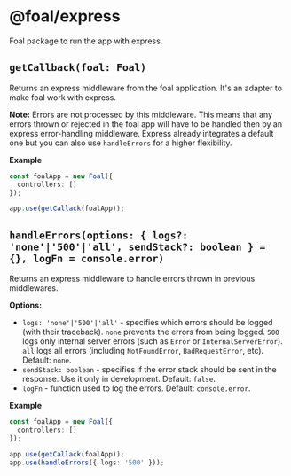 # @foal/express

Foal package to run the app with express.

## `getCallback(foal: Foal)`

Returns an express middleware from the foal application. It's an adapter to make foal work with express.

**Note:** Errors are not processed by this middleware. This means that any errors thrown or rejected in the foal app will have to be handled then by an express error-handling middleware. Express already integrates a default one but you can also use `handleErrors` for a higher flexibility.

**Example**
```typescript
const foalApp = new Foal({
  controllers: []
});

app.use(getCallack(foalApp));
```

## `handleErrors(options: { logs?: 'none'|'500'|'all', sendStack?: boolean } = {}, logFn = console.error)`

Returns an express middleware to handle errors thrown in previous middlewares.

**Options:**
- `logs: 'none'|'500'|'all'` - specifies which errors should be logged (with their traceback). `none` prevents the errors from being logged. `500` logs only internal server errors (such as `Error` or `InternalServerError`). `all` logs all errors (including `NotFoundError`, `BadRequestError`, etc). Default: `none`.
- `sendStack: boolean` - specifies if the error stack should be sent in the response. Use it only in development. Default: `false`.
- `logFn` - function used to log the errors. Default: `console.error`.

**Example**
```typescript
const foalApp = new Foal({
  controllers: []
});

app.use(getCallack(foalApp));
app.use(handleErrors({ logs: '500' }));
```